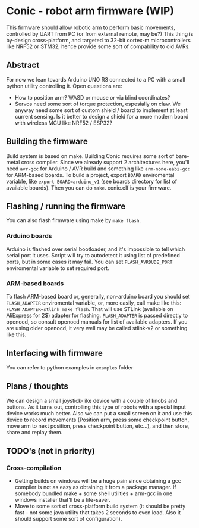 # Conic - robot arm firmware (WIP)

This firmware should allow robotic arm to perform basic movements, controlled by UART from PC (or from external remote, may be?) This thing is by-design cross-platform, and targeted to 32-bit cortex-m microcontrollers like NRF52 or STM32, hence provide some sort of compability to old AVRs.

## Abstract

For now we lean tovards Arduino UNO R3 connected to a PC with a small python utility controlling it. Open questions are:
+ How to position arm? WASD or mouse or via blind coordinates?
+ Servos need some sort of torque protection, espesially on claw. We anyway need some sort of custom shield / board to implement at least current sensing. Is it better to design a shield for a more modern board with wireless MCU like NRF52 / ESP32?

## Building the firmware

Build system is based on make. Building Conic requires some sort of bare-metal cross compiler. Since we already support 2 architectures here, you'll need `avr-gcc` for Arduino / AVR build and something like `arm-none-eabi-gcc` for ARM-based boards. To build a project, export `BOARD` enviromental variable, like `export BOARD=arduino_v1` (see boards directory for list of available boards). Then you can do `make`. conic.elf is your firmware.

## Flashing / running the firmware

You can also flash firmware using make by `make flash`.

### Arduino boards

Arduino is flashed over serial bootloader, and it's impossible to tell which serial port it uses. Script will try to autodetect it using list of predefined ports, but in some cases it may fail. You can set `FLASH_AVRDUDE_PORT` enviromental variable to set required port.

### ARM-based boards

To flash ARM-based board or, generally, non-arduino board you should set `FLASH_ADAPTER` enviromental variable, or, more easily, call make like this: `FLASH_ADAPTER=stlink make flash`. That will use STLink (available on AliExpress for 2$) adapter for flashing. `FLASH_ADAPTER` is passed directly to openocd, so consult openocd manuals for list of available adapters. If you are using older openocd, it very well may be called stlink-v2 or something like this.

## Interfacing with firmware

You can refer to python examples in `examples` folder

## Plans / thoughts

We can design a small joystick-like device with a couple of knobs and buttons. As it turns out, controlling this type of robots with a special input device works much better. Also we can put a small screen on it and use this device to record movements (Position arm, press some checkpoint button, move arm to next position, press checkpoint button, etc...), and then store, share and replay them.

## TODO's (not in priority)

### Cross-compilation

+ Getting builds on windows will be a huge pain since obtaining a gcc compiler is not as easy as obtaining it from a package manager. If somebody bundled make + some shell utilities + arm-gcc in one windows installer that'll be a life-saver.
+ Move to some sort of cross-platform build system (it should be pretty fast - not some java utility that takes 2 seconds to even load. Also it should support some sort of configuration).


